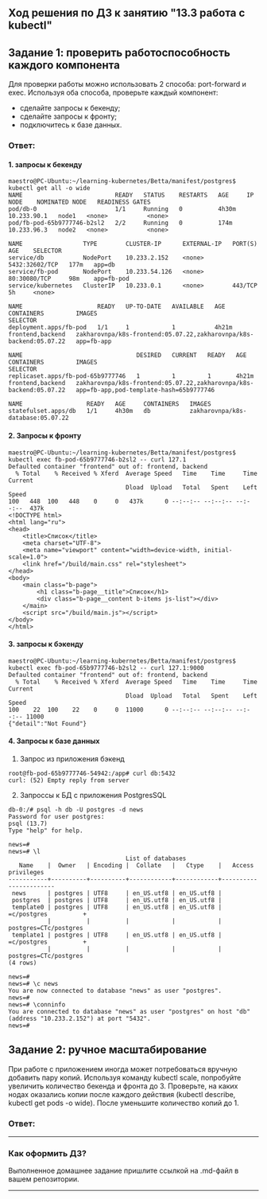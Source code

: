 ## Ход решения по ДЗ к занятию "13.3 работа с kubectl"

## Задание 1: проверить работоспособность каждого компонента
Для проверки работы можно использовать 2 способа: port-forward и exec. Используя оба способа, проверьте каждый компонент:
* сделайте запросы к бекенду;
* сделайте запросы к фронту;
* подключитесь к базе данных.

### Ответ:

#### 1. запросы к бекенду

```
maestro@PC-Ubuntu:~/learning-kubernetes/Betta/manifest/postgres$ kubectl get all -o wide
NAME                          READY   STATUS    RESTARTS   AGE     IP            NODE    NOMINATED NODE   READINESS GATES
pod/db-0                      1/1     Running   0          4h30m   10.233.90.1   node1   <none>           <none>
pod/fb-pod-65b9777746-b2sl2   2/2     Running   0          174m    10.233.96.3   node2   <none>           <none>

NAME                 TYPE        CLUSTER-IP      EXTERNAL-IP   PORT(S)          AGE    SELECTOR
service/db           NodePort    10.233.2.152    <none>        5432:32602/TCP   177m   app=db
service/fb-pod       NodePort    10.233.54.126   <none>        80:30080/TCP     98m    app=fb-pod
service/kubernetes   ClusterIP   10.233.0.1      <none>        443/TCP          5h     <none>

NAME                     READY   UP-TO-DATE   AVAILABLE   AGE     CONTAINERS         IMAGES                                                               SELECTOR
deployment.apps/fb-pod   1/1     1            1           4h21m   frontend,backend   zakharovnpa/k8s-frontend:05.07.22,zakharovnpa/k8s-backend:05.07.22   app=fb-app

NAME                                DESIRED   CURRENT   READY   AGE     CONTAINERS         IMAGES                                                               SELECTOR
replicaset.apps/fb-pod-65b9777746   1         1         1       4h21m   frontend,backend   zakharovnpa/k8s-frontend:05.07.22,zakharovnpa/k8s-backend:05.07.22   app=fb-app,pod-template-hash=65b9777746

NAME                  READY   AGE     CONTAINERS   IMAGES
statefulset.apps/db   1/1     4h30m   db           zakharovnpa/k8s-database:05.07.22

```
#### 2. Запросы к фронту

```
maestro@PC-Ubuntu:~/learning-kubernetes/Betta/manifest/postgres$ kubectl exec fb-pod-65b9777746-b2sl2 -- curl 127.1
Defaulted container "frontend" out of: frontend, backend
  % Total    % Received % Xferd  Average Speed   Time    Time     Time  Current
                                 Dload  Upload   Total   Spent    Left  Speed
100   448  100   448    0     0   437k      0 --:--:-- --:--:-- --:--:--  437k
<!DOCTYPE html>
<html lang="ru">
<head>
    <title>Список</title>
    <meta charset="UTF-8">
    <meta name="viewport" content="width=device-width, initial-scale=1.0">
    <link href="/build/main.css" rel="stylesheet">
</head>
<body>
    <main class="b-page">
        <h1 class="b-page__title">Список</h1>
        <div class="b-page__content b-items js-list"></div>
    </main>
    <script src="/build/main.js"></script>
</body>
</html>

```
#### 3. запросы к бэкенду

```
maestro@PC-Ubuntu:~/learning-kubernetes/Betta/manifest/postgres$ kubectl exec fb-pod-65b9777746-b2sl2 -- curl 127.1:9000
Defaulted container "frontend" out of: frontend, backend
  % Total    % Received % Xferd  Average Speed   Time    Time     Time  Current
                                 Dload  Upload   Total   Spent    Left  Speed
100    22  100    22    0     0  11000      0 --:--:-- --:--:-- --:--:-- 11000
{"detail":"Not Found"}

```

#### 4. Запросы к базе данных
1. Запрос из приложения бэкенд
```
root@fb-pod-65b9777746-54942:/app# curl db:5432
curl: (52) Empty reply from server
```
2. Запроссы к БД с приложения PostgresSQL
```
db-0:/# psql -h db -U postgres -d news
Password for user postgres: 
psql (13.7)
Type "help" for help.

news=# 
news=# \l
                                 List of databases
   Name    |  Owner   | Encoding |  Collate   |   Ctype    |   Access privileges   
-----------+----------+----------+------------+------------+-----------------------
 news      | postgres | UTF8     | en_US.utf8 | en_US.utf8 | 
 postgres  | postgres | UTF8     | en_US.utf8 | en_US.utf8 | 
 template0 | postgres | UTF8     | en_US.utf8 | en_US.utf8 | =c/postgres          +
           |          |          |            |            | postgres=CTc/postgres
 template1 | postgres | UTF8     | en_US.utf8 | en_US.utf8 | =c/postgres          +
           |          |          |            |            | postgres=CTc/postgres
(4 rows)

news=# 
news=# \c news
You are now connected to database "news" as user "postgres".
news=# 
news=# \conninfo
You are connected to database "news" as user "postgres" on host "db" (address "10.233.2.152") at port "5432".
news=# 
```

## Задание 2: ручное масштабирование

При работе с приложением иногда может потребоваться вручную добавить пару копий. Используя команду kubectl scale, попробуйте увеличить количество бекенда и фронта до 3. Проверьте, на каких нодах оказались копии после каждого действия (kubectl describe, kubectl get pods -o wide). После уменьшите количество копий до 1.

### Ответ:
---

### Как оформить ДЗ?

Выполненное домашнее задание пришлите ссылкой на .md-файл в вашем репозитории.

---
